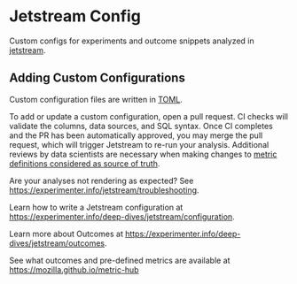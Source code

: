 # Jetstream Config

Custom configs for experiments and outcome snippets
analyzed in [jetstream](https://github.com/mozilla/jetstream).

## Adding Custom Configurations

Custom configuration files are written in [TOML](https://toml.io/en/).

To add or update a custom configuration, open a pull request.
CI checks will validate the columns, data sources, and SQL syntax.
Once CI completes and the PR has been automatically approved, you may merge the pull request, which will trigger Jetstream to re-run your analysis.
Additional reviews by data scientists are necessary when making changes to [metric definitions considered as source of truth](https://github.com/mozilla/metric-hub/tree/main/definitions).

Are your analyses not rendering as expected? See https://experimenter.info/jetstream/troubleshooting.

Learn how to write a Jetstream configuration at <https://experimenter.info/deep-dives/jetstream/configuration>.

Learn more about Outcomes at <https://experimenter.info/deep-dives/jetstream/outcomes>.

See what outcomes and pre-defined metrics are available at https://mozilla.github.io/metric-hub
